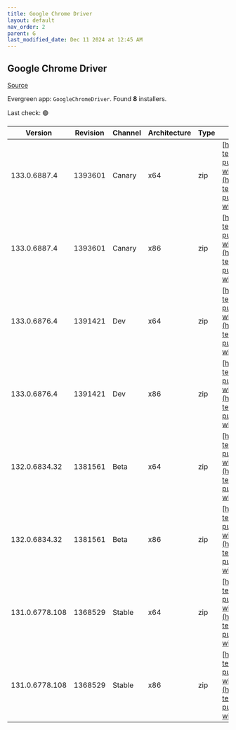 ```yaml
---
title: Google Chrome Driver
layout: default
nav_order: 2
parent: G
last_modified_date: Dec 11 2024 at 12:45 AM
---
```


## Google Chrome Driver

[Source](https://googlechromelabs.github.io/chrome-for-testing/)

Evergreen app: `GoogleChromeDriver`. Found **8** installers.

Last check: 🟢

| Version        | Revision | Channel | Architecture | Type | URI                                                                                                                                                                                                          |
| -------------- | -------- | ------- | ------------ | ---- | ------------------------------------------------------------------------------------------------------------------------------------------------------------------------------------------------------------ |
| 133.0.6887.4   | 1393601  | Canary  | x64          | zip  | [https://storage.googleapis.com/chrome-for-testing-public/133.0.6887.4/win64/chromedriver-win64.zip](https://storage.googleapis.com/chrome-for-testing-public/133.0.6887.4/win64/chromedriver-win64.zip)     |
| 133.0.6887.4   | 1393601  | Canary  | x86          | zip  | [https://storage.googleapis.com/chrome-for-testing-public/133.0.6887.4/win32/chromedriver-win32.zip](https://storage.googleapis.com/chrome-for-testing-public/133.0.6887.4/win32/chromedriver-win32.zip)     |
| 133.0.6876.4   | 1391421  | Dev     | x64          | zip  | [https://storage.googleapis.com/chrome-for-testing-public/133.0.6876.4/win64/chromedriver-win64.zip](https://storage.googleapis.com/chrome-for-testing-public/133.0.6876.4/win64/chromedriver-win64.zip)     |
| 133.0.6876.4   | 1391421  | Dev     | x86          | zip  | [https://storage.googleapis.com/chrome-for-testing-public/133.0.6876.4/win32/chromedriver-win32.zip](https://storage.googleapis.com/chrome-for-testing-public/133.0.6876.4/win32/chromedriver-win32.zip)     |
| 132.0.6834.32  | 1381561  | Beta    | x64          | zip  | [https://storage.googleapis.com/chrome-for-testing-public/132.0.6834.32/win64/chromedriver-win64.zip](https://storage.googleapis.com/chrome-for-testing-public/132.0.6834.32/win64/chromedriver-win64.zip)   |
| 132.0.6834.32  | 1381561  | Beta    | x86          | zip  | [https://storage.googleapis.com/chrome-for-testing-public/132.0.6834.32/win32/chromedriver-win32.zip](https://storage.googleapis.com/chrome-for-testing-public/132.0.6834.32/win32/chromedriver-win32.zip)   |
| 131.0.6778.108 | 1368529  | Stable  | x64          | zip  | [https://storage.googleapis.com/chrome-for-testing-public/131.0.6778.108/win64/chromedriver-win64.zip](https://storage.googleapis.com/chrome-for-testing-public/131.0.6778.108/win64/chromedriver-win64.zip) |
| 131.0.6778.108 | 1368529  | Stable  | x86          | zip  | [https://storage.googleapis.com/chrome-for-testing-public/131.0.6778.108/win32/chromedriver-win32.zip](https://storage.googleapis.com/chrome-for-testing-public/131.0.6778.108/win32/chromedriver-win32.zip) |
